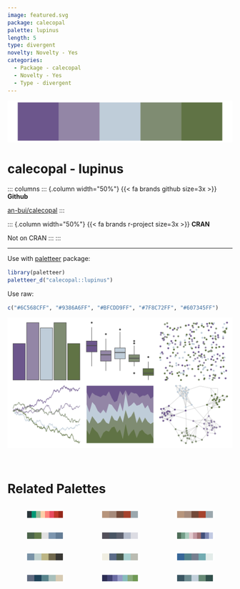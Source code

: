 ```yaml
---
image: featured.svg
package: calecopal
palette: lupinus
length: 5
type: divergent
novelty: Novelty - Yes
categories:
  - Package - calecopal
  - Novelty - Yes
  - Type - divergent
---
```


![](featured.svg)

# calecopal - lupinus 

::: columns
::: {.column width="50%"}
{{< fa brands github size=3x >}}
**Github**

[an-bui/calecopal](https://github.com/an-bui/calecopal)
:::

::: {.column width="50%"}
{{< fa brands r-project size=3x >}}
**CRAN**

Not on CRAN
:::
:::

<hr> 

Use with [paletteer](https://emilhvitfeldt.github.io/paletteer/) package:

```r
library(paletteer)
paletteer_d("calecopal::lupinus")
```

Use raw:

```r
c("#6C568CFF", "#9386A6FF", "#BFCDD9FF", "#7F8C72FF", "#607345FF")
``` 

![](examples.png) 

<br>

# Related Palettes

<div class="list" style="display: grid; grid-template-columns: auto auto auto;"> <figure class="figure">
<a href="../../awtools/a_palette/"> <img src="../../awtools/a_palette/featured.svg" style="width: 100%;" class="figure-img"></a>
</figure> <figure class="figure">
<a href="../../ButterflyColors/hamadryas_feronia/"> <img src="../../ButterflyColors/hamadryas_feronia/featured.svg" style="width: 100%;" class="figure-img"></a>
</figure> <figure class="figure">
<a href="../../ButterflyColors/hamadryas_feronia/"> <img src="../../ButterflyColors/hamadryas_feronia/featured.svg" style="width: 100%;" class="figure-img"></a>
</figure> <figure class="figure">
<a href="../../nord/silver_mine/"> <img src="../../nord/silver_mine/featured.svg" style="width: 100%;" class="figure-img"></a>
</figure> <figure class="figure">
<a href="../../musculusColors/ErWhale/"> <img src="../../musculusColors/ErWhale/featured.svg" style="width: 100%;" class="figure-img"></a>
</figure> <figure class="figure">
<a href="../../MetBrewer/Monet/"> <img src="../../MetBrewer/Monet/featured.svg" style="width: 100%;" class="figure-img"></a>
</figure> <figure class="figure">
<a href="../../fishualize/Alosa_fallax/"> <img src="../../fishualize/Alosa_fallax/featured.svg" style="width: 100%;" class="figure-img"></a>
</figure> <figure class="figure">
<a href="../../nationalparkcolors/GrandTeton/"> <img src="../../nationalparkcolors/GrandTeton/featured.svg" style="width: 100%;" class="figure-img"></a>
</figure> <figure class="figure">
<a href="../../fishualize/Opisthonema_oglinum/"> <img src="../../fishualize/Opisthonema_oglinum/featured.svg" style="width: 100%;" class="figure-img"></a>
</figure> <figure class="figure">
<a href="../../vangogh/Landscape/"> <img src="../../vangogh/Landscape/featured.svg" style="width: 100%;" class="figure-img"></a>
</figure> <figure class="figure">
<a href="../../MetBrewer/VanGogh1/"> <img src="../../MetBrewer/VanGogh1/featured.svg" style="width: 100%;" class="figure-img"></a>
</figure> <figure class="figure">
<a href="../../severance/Half/"> <img src="../../severance/Half/featured.svg" style="width: 100%;" class="figure-img"></a>
</figure> 
</div>
